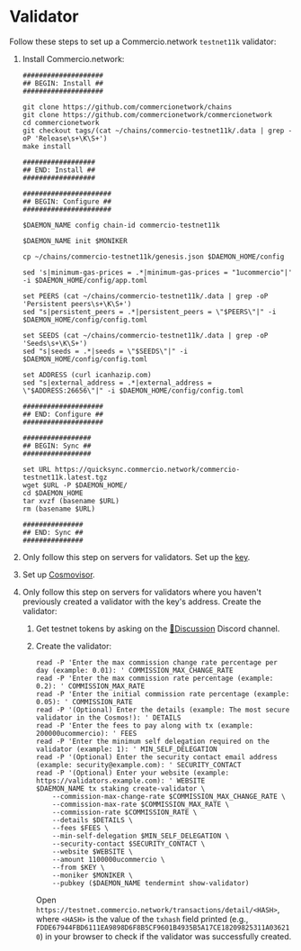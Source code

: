 # Validator

Follow these steps to set up a Commercio.network `testnet11k` validator:
1. Install Commercio.network:

    ```shell
    ####################
    ## BEGIN: Install ##
    ####################
   
    git clone https://github.com/commercionetwork/chains
    git clone https://github.com/commercionetwork/commercionetwork
    cd commercionetwork
    git checkout tags/(cat ~/chains/commercio-testnet11k/.data | grep -oP 'Release\s+\K\S+')
    make install
   
    ##################
    ## END: Install ##
    ##################
   
    ######################
    ## BEGIN: Configure ##
    ######################
   
    $DAEMON_NAME config chain-id commercio-testnet11k
   
    $DAEMON_NAME init $MONIKER
   
    cp ~/chains/commercio-testnet11k/genesis.json $DAEMON_HOME/config
   
    sed 's|minimum-gas-prices = .*|minimum-gas-prices = "1ucommercio"|' -i $DAEMON_HOME/config/app.toml
   
    set PEERS (cat ~/chains/commercio-testnet11k/.data | grep -oP 'Persistent peers\s+\K\S+')
    sed "s|persistent_peers = .*|persistent_peers = \"$PEERS\"|" -i $DAEMON_HOME/config/config.toml
   
    set SEEDS (cat ~/chains/commercio-testnet11k/.data | grep -oP 'Seeds\s+\K\S+')
    sed "s|seeds = .*|seeds = \"$SEEDS\"|" -i $DAEMON_HOME/config/config.toml
   
    set ADDRESS (curl icanhazip.com)
    sed "s|external_address = .*|external_address = \"$ADDRESS:26656\"|" -i $DAEMON_HOME/config/config.toml
   
    ####################
    ## END: Configure ##
    ####################
   
    #################
    ## BEGIN: Sync ##
    #################
   
    set URL https://quicksync.commercio.network/commercio-testnet11k.latest.tgz
    wget $URL -P $DAEMON_HOME/
    cd $DAEMON_HOME
    tar xvzf (basename $URL)
    rm (basename $URL)
   
    ###############
    ## END: Sync ##
    ###############
    ```
2. Only follow this step on servers for validators. Set up the [key](../../../key.md).
3. Set up [Cosmovisor](../../../cosmovisor.md).
4. Only follow this step on servers for validators where you haven't previously created a validator with the key's address. Create the validator:
    1. Get testnet tokens by asking on the [🤝Discussion](https://discord.com/channels/973149882032468029/984721633585553429) Discord channel.
    2. Create the validator:

        ```shell
        read -P 'Enter the max commission change rate percentage per day (example: 0.01): ' COMMISSION_MAX_CHANGE_RATE
        read -P 'Enter the max commission rate percentage (example: 0.2): ' COMMISSION_MAX_RATE
        read -P 'Enter the initial commission rate percentage (example: 0.05): ' COMMISSION_RATE
        read -P '(Optional) Enter the details (example: The most secure validator in the Cosmos!): ' DETAILS
        read -P 'Enter the fees to pay along with tx (example: 200000ucommercio): ' FEES
        read -P 'Enter the minimum self delegation required on the validator (example: 1): ' MIN_SELF_DELEGATION
        read -P '(Optional) Enter the security contact email address (example: security@example.com): ' SECURITY_CONTACT
        read -P '(Optional) Enter your website (example: https://validators.example.com): ' WEBSITE
        $DAEMON_NAME tx staking create-validator \
            --commission-max-change-rate $COMMISSION_MAX_CHANGE_RATE \
            --commission-max-rate $COMMISSION_MAX_RATE \
            --commission-rate $COMMISSION_RATE \
            --details $DETAILS \
            --fees $FEES \
            --min-self-delegation $MIN_SELF_DELEGATION \
            --security-contact $SECURITY_CONTACT \
            --website $WEBSITE \
            --amount 1100000ucommercio \
            --from $KEY \
            --moniker $MONIKER \
            --pubkey ($DAEMON_NAME tendermint show-validator)
        ```

       Open `https://testnet.commercio.network/transactions/detail/<HASH>`, where `<HASH>` is the value of the `txhash` field printed (e.g., `FDDE67944FBD6111EA9898D6F8B5CF9601B4935B5A17CE18209825311A036210`) in your browser to check if the validator was successfully created.
